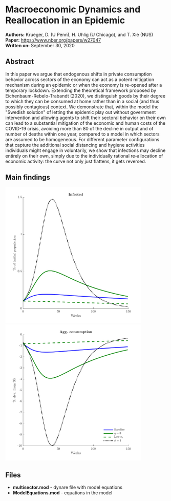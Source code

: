 # Macroeconomic Dynamics and Reallocation in an Epidemic
**Authors:** Krueger, D. (U Penn), H. Uhlig (U Chicago), and T. Xie (NUS)\
**Paper:** <https://www.nber.org/papers/w27047>\
**Written on:** September 30, 2020

## Abstract
In this paper we argue that endogenous shifts in private consumption behavior across sectors of the economy can act as a potent mitigation mechanism during an epidemic or when the economy is re-opened after a temporary lockdown. Extending the theoretical framework proposed by Eichenbaum-Rebelo-Trabandt (2020), we distinguish goods by their degree to which they can be consumed at home rather than in a social (and thus possibly contagious) context. We demonstrate that, within the model the "Swedish solution" of letting the epidemic play out without government intervention and allowing agents to shift their sectoral behavior on their own can lead to a substantial mitigation of the economic and human costs of the COVID-19 crisis, avoiding more than 80 of the decline in output and of number of deaths within one year, compared to a model in which sectors are assumed to be homogeneous.  For different parameter configurations that capture the additional social distancing and hygiene activities individuals might engage in voluntarily, we show that infections may decline entirely on their own, simply due to the individually rational re-allocation of economic activity: the curve not only just flattens, it gets reversed.

## Main findings
<img src="results/fig_I.png" width="425"/> <img src="results/fig_C.png" width="425"/>

## Files

- **multisector.mod** - dynare file with model equations
- **ModelEquations.mod** - equations in the model
